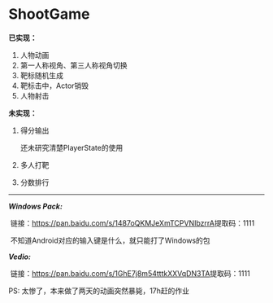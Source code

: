 # ShootGame

**已实现：**

1. 人物动画
2. 第一人称视角、第三人称视角切换
3. 靶标随机生成
4. 靶标击中，Actor销毁
5. 人物射击

**未实现：**

1. 得分输出

   还未研究清楚PlayerState的使用

2. 多人打靶

3. 分数排行

------

***Windows Pack:***

​	链接：https://pan.baidu.com/s/1487oQKMJeXmTCPVNIbzrrA 
​	提取码：1111 

​	不知道Android对应的输入键是什么，就只能打了Windows的包

***Vedio:***

​	链接：https://pan.baidu.com/s/1GhE7j8m54tttkXXVqDN3TA 
​	提取码：1111 

PS: 太惨了，本来做了两天的动画突然暴毙，17h赶的作业